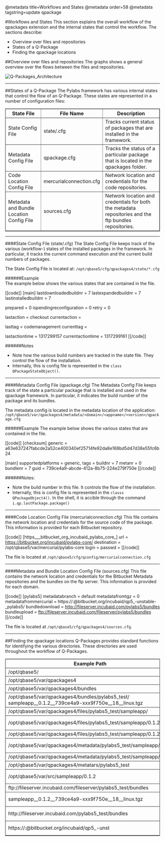 @metadata title=Workflows and States
@metadata order=58
@metadata tagstring=update qpackage

[imgQPArch2]: images/images51/qpackages/qp5_architecture_2.png

#Workflows and States
This section explains the overall workflow of the qpackages extension and the internal states that control the workflow.
The sections describe:  
* Overview over files and repositories  
* States of a Q-Package    
* Finding the qpackage locations  



##Overview over files and repositories
The graphs shows a general overview over the flows between the files and repositories.  

![Q-Packages_Architecture][imgQPArch2]


***   

##States of a Q-Package
The Pylabs framework has various internal states that control the flow of an Q-Package. These states are represented in a number of configuration files:  



<table border="1" >
  <tr>
    <th>State File</th>
    <th>File Name</th>
    <th>Description</th>
  </tr>
  <tr>
    <td>State Config File</td>
    <td>state/.cfg</td>
    <td>Tracks current status of packages that are installed in the framework.</td>
  </tr>
  <tr>
    <td>Metadata Config File</td>
    <td>qpackage.cfg</td>
    <td>Tracks the status of a particular package that is located in the qpackages folder.</td>
  </tr>
  <tr>
    <td>Code Location Config File</td>
    <td>mercurialconnection.cfg</td>
    <td>Network location and credentials for the code repositories.</td>
  </tr>
  <tr>
    <td>Metadata and Bundle Location Config File</td>
    <td>sources.cfg</td>
    <td>Network location and credentials for both the metadata repositories and the ftp bundles repositories.</td>
  </tr>
</table>


***   

####State Config File   (state/.cfg)
The State Config File keeps track of the various (workflow-) states of the installed packages in the framework. In particular, it tracks the current command execution and the current build numbers of packages.

The State Config File is  located at:
`/opt/qbase5/cfg/qpackages4/state/*.cfg`


######Example  
The example below shows the various states that are contained in the file.

[[code]]
[main]
lastdownloadedbuildnr = 7
lastexpandedbuildnr = 7
lastinstalledbuildnr = 7

prepared = 0
ispendingreconfiguration = 0
retry = 0

lastaction = checkout
currentaction = 

lasttag = codemanagement
currenttag =

lastactiontime = 1317299157
currentactiontime = 1317299161
[[/code]]


######Notes  
*  Note how the various build numbers are tracked in the state file.  They control the flow of the installation.  
*  Internally, this is config file is represented in the `class QPackageStateObject()`. 

***   

####Metadata Config File (qpackage.cfg)
The Metadata Config File keeps track of the state a particular package that is installed and used in the qpackage framework.  In particular, it indicates the build number of the package and its bundles.

The metadata config is located in the metadata location of the application:  
`/opt/qbase5/var/qpackages4/metadata/<domain>/<appname>/<version>/qpackage.cfg`

######Example
The example below shows the various states that are contained in the file.

[[code]]
[checksum]
generic = a63e637247fabcde2a52ce400340ef25714fe92da8e168bd5d47d38e55fc6b24

[main]
supportedplatforms = generic, 
tags = 
buildnr = 7
metanr = 0
bundlenr = 7
guid = 739ce4a9-abcde-412a-8b75-224e279f750e
[[/code]]

######Notes:  
*  Note the build number in this file.  It controls the flow of the installation.    
*  Internally, this is config file is represented in the `classs QPackageObject4()`. In the shell, it is accible through the command  `i.qp.lastPackage.package()`  

***   

####Code Location Config File (mercurialconnection.cfg)
This file contains the network location and credentials for the source code of the package.
This information is provided for each Bitbucket repository.

[[code]]
[https___bitbucket_org_incubaid_pylabs_core_]
url = https://bitbucket.org/incubaid/pylabs-core/
destination = /opt/qbase5/var/mercurial/pylabs-core
login = 
passwd = 
[[/code]]

The file is located at `/opt/qbase5/cfg/qconfig/mercurialconnection.cfg`

***   

####Metadata and Bundle Location  Config File  (sources.cfg)
This file contains the network location and credentials for the Bitbucket Metadata repositories and the bundles on the ftp server.
This information is provided for each domain.

[[code]]
[pylabs5]
metadatabranch = default
metadatafromtgz = 0
metadatafrommercurial = https://<login>:<password>@bitbucket.org/incubaid/qp5_-unstable-_pylabs5/
bundledownload = http://fileserver.incubaid.com/pylabs5/bundles
bundleupload = ftp://fileserver.incubaid.com/fileserver/pylabs5/bundles
[[/code]]

The file is located at `/opt/qbase5/cfg/qpackages4/sources.cfg`.

***  

##Finding the qpackage locations
Q-Packages provides standard functions for identifying the various directories.  These directories are used throughout the workflow of Q-Packages.


<table border="1" width="100%">
    <col width="60%" />
    <col width="40%" />

<tr>
    <th>Example Path</td>
    <th>Parameter call</td>
</tr>
<tr>
    <td>/opt/qbase5/</td>
    <td>q.dirs.baseDir </td>
    <td></td>
</tr>
<tr>
    <td>/opt/qbase5/var/qpackages4</td>
    <td>q.dirs.packageDir </td>
    <td></td>
</tr>
<tr>
    <td>/opt/qbase5/var/qpackages4/bundles</td>
    <td>q.qp.getBundlesPath()</td>
    <td></td>
</tr>
<tr>
    <td>/opt/qbase5/var/qpackages4/bundles/pylabs5_test/ sampleapp__0.1.2__739ce4a9-xxx9f750e__18__linux.tgz</td>
    <td>i.qp.lastPackage.qpackage. getPathBundle()</td>
    <td></td>
</tr>
<tr>
    <td>/opt/qbase5/var/qpackages4/files/pylabs5_test/sampleapp/</td>
    <td>q.qp.getDataPath() </td>
    <td></td>
</tr>
<tr>
    <td>/opt/qbase5/var/qpackages4/files/pylabs5_test/sampleapp/0.1.2/</td>
    <td>i.qp.lastPackage.qpackage. getPathFiles()</td>
    <td></td>
</tr>
<tr>
    <td>/opt/qbase5/var/qpackages4/files/pylabs5_test/sampleapp/0.1.2</td>
    <td>q.qp.getDataPath() </td>
    <td></td>
</tr>
<tr>
    <td>/opt/qbase5/var/qpackages4/metadata/pylabs5_test/sampleapp/0.1.2</td>
    <td>i.qp.lastPackage.qpackage. getPathMetadata()</td>
    <td></td>
</tr>
<tr>
    <td>/opt/qbase5/var/qpackages4/metadata/pylabs5_test/sampleapp/0.1.2</td>
    <td>q.qp.getMetadataPath()</td>
    <td></td>
</tr>
<tr>
    <td>/opt/qbase5/var/qpackages4/metatars/pylabs5_test</td>
    <td>q.qp.getMetaTarPath()</td>
    <td></td>
</tr>
<tr>
    <td>/opt/qbase5/var/src/sampleapp/0.1.2</td>
    <td>i.qp.lastPackage.qpackage. getPathSourceCode()</td>
    <td></td>
</tr>
<tr>
    <td>ftp://fileserver.incubaid.com/fileserver/pylabs5_test/bundles</td>
    <td>domain() _getBundleUpload()</td>
    <td></td>
</tr>
<tr>
    <td>sampleapp__0.1.2__739ce4a9-xxx9f750e__18__linux.tgz</td>
    <td>i.qp.lastPackage.qpackage. getBundleName()</td>
    <td></td>
</tr>
<tr>
    <td>http://fileserver.incubaid.com/pylabs5_test/bundles</td>
    <td>domain() _getBundleDownload()</td>
    <td></td>
</tr>
<tr>
    <td>https://<user>:<password>@bitbucket.org/incubaid/qp5_-unst</td>
    <td>domain() _getMetadataFromMercurial()</td>
    <td></td>
</tr>

</table>



